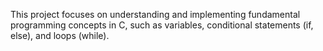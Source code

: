 This project focuses on understanding and implementing fundamental programming concepts in C, such as variables, conditional statements (if, else), and loops (while). 